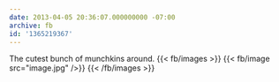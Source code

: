 ```yaml
---
date: 2013-04-05 20:36:07.000000000 -07:00
archive: fb
id: '1365219367'
---
```


The cutest bunch of munchkins around.
{{< fb/images >}}
{{< fb/image src="image.jpg" />}}
{{< /fb/images >}}

